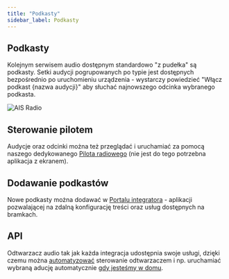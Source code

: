 ```yaml
---
title: "Podkasty"
sidebar_label: Podkasty
---
```


## Podkasty

Kolejnym serwisem audio dostępnym standardowo "z pudełka" są podkasty. Setki audycji pogrupowanych po typie jest dostępnych bezpośrednio po uruchomieniu urządzenia - wystarczy powiedzieć "Włącz podkast {nazwa audycji}" aby słuchać najnowszego odcinka wybranego podkasta.


![AIS Radio](/img/en/frontend/ais_integration_podcast.png)


## Sterowanie pilotem

Audycje oraz odcinki można też przeglądać i uruchamiać za pomocą naszego dedykowanego [Pilota radiowego](/docs/en/next/ais_remote_index.html) (nie jest do tego potrzebna aplikacja z ekranem).


## Dodawanie podkastów

Nowe podkasty można dodawać w [Portalu integratora](/docs/en/next/ais_dom_cloud_index.html) - aplikacji pozwalającej na zdalną konfigurację treści oraz usług dostępnych na bramkach.


## API

Odtwarzacz audio tak jak każda integracja udostępnia swoje usługi, dzięki czemu można [automatyzować](/docs/en/next/ais_bramka_automation.html) sterowanie odtwarzaczem i np. uruchamiać wybraną aducję automatycznie [gdy jesteśmy w domu](/docs/en/next/ais_bramka_presence_detection.html).
